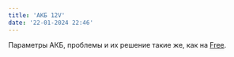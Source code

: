 ```yaml
---
title: 'АКБ 12V'
date: '22-01-2024 22:46'
---
```


Параметры АКБ, проблемы и их решение такие же, как на [Free](/free/12v).